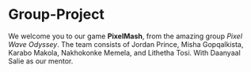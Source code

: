 # Group-Project
We welcome you to our game __PixelMash__, from the amazing group _Pixel Wave Odyssey_. The team consists of Jordan Prince, Misha Gopqalkista, Karabo Makola, Nakhokonke Memela, and Lithetha Tosi. With Daanyaal Salie as our mentor.

